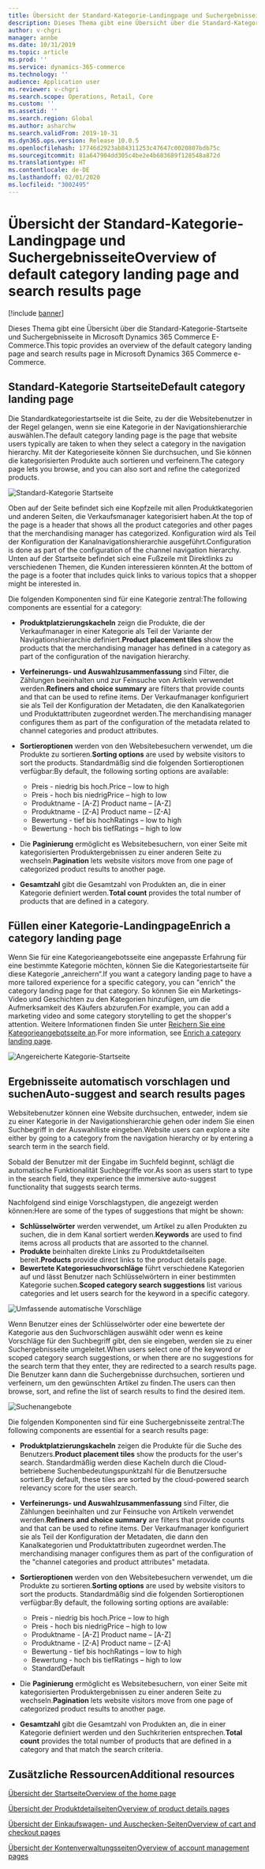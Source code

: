 ```yaml
---
title: Übersicht der Standard-Kategorie-Landingpage und Suchergebnisseite
description: Dieses Thema gibt eine Übersicht über die Standard-Kategorie-Startseite und Suchergebnisseite in Dynamics 365 Commerce.
author: v-chgri
manager: annbe
ms.date: 10/31/2019
ms.topic: article
ms.prod: ''
ms.service: dynamics-365-commerce
ms.technology: ''
audience: Application user
ms.reviewer: v-chgri
ms.search.scope: Operations, Retail, Core
ms.custom: ''
ms.assetid: ''
ms.search.region: Global
ms.author: asharchw
ms.search.validFrom: 2019-10-31
ms.dyn365.ops.version: Release 10.0.5
ms.openlocfilehash: 17746d2923ab84311253c47647c0020807bdb75c
ms.sourcegitcommit: 81a647904dd305c4be2e4b683689f128548a872d
ms.translationtype: HT
ms.contentlocale: de-DE
ms.lasthandoff: 02/01/2020
ms.locfileid: "3002495"
---
```

# <a name="overview-of-default-category-landing-page-and-search-results-page"></a><span data-ttu-id="a1bf4-103">Übersicht der Standard-Kategorie-Landingpage und Suchergebnisseite</span><span class="sxs-lookup"><span data-stu-id="a1bf4-103">Overview of default category landing page and search results page</span></span>


[!include [banner](includes/banner.md)]

<span data-ttu-id="a1bf4-104">Dieses Thema gibt eine Übersicht über die Standard-Kategorie-Startseite und Suchergebnisseite in Microsoft Dynamics 365 Commerce E-Commerce.</span><span class="sxs-lookup"><span data-stu-id="a1bf4-104">This topic provides an overview of the default category landing page and search results page in Microsoft Dynamics 365 Commerce e-Commerce.</span></span>

## <a name="default-category-landing-page"></a><span data-ttu-id="a1bf4-105">Standard-Kategorie Startseite</span><span class="sxs-lookup"><span data-stu-id="a1bf4-105">Default category landing page</span></span>

<span data-ttu-id="a1bf4-106">Die Standardkategoriestartseite ist die Seite, zu der die Websitebenutzer in der Regel gelangen, wenn sie eine Kategorie in der Navigationshierarchie auswählen.</span><span class="sxs-lookup"><span data-stu-id="a1bf4-106">The default category landing page is the page that website users typically are taken to when they select a category in the navigation hierarchy.</span></span> <span data-ttu-id="a1bf4-107">Mit der Kategorieseite können Sie durchsuchen, und Sie können die kategorisierten Produkte auch sortieren und verfeinern.</span><span class="sxs-lookup"><span data-stu-id="a1bf4-107">The category page lets you browse, and you can also sort and refine the categorized products.</span></span>

![Standard-Kategorie Startseite](./media/SimpleCategoryLandingDressCategory.png)

<span data-ttu-id="a1bf4-109">Oben auf der Seite befindet sich eine Kopfzeile mit allen Produktkategorien und anderen Seiten, die Verkaufsmanager kategorisiert haben.</span><span class="sxs-lookup"><span data-stu-id="a1bf4-109">At the top of the page is a header that shows all the product categories and other pages that the merchandising manager has categorized.</span></span> <span data-ttu-id="a1bf4-110">Konfiguration wird als Teil der Konfiguration der Kanalnavigationshierarchie ausgeführt.</span><span class="sxs-lookup"><span data-stu-id="a1bf4-110">Configuration is done as part of the configuration of the channel navigation hierarchy.</span></span> <span data-ttu-id="a1bf4-111">Unten auf der Startseite befindet sich eine Fußzeile mit Direktlinks zu verschiedenen Themen, die Kunden interessieren könnten.</span><span class="sxs-lookup"><span data-stu-id="a1bf4-111">At the bottom of the page is a footer that includes quick links to various topics that a shopper might be interested in.</span></span>

<span data-ttu-id="a1bf4-112">Die folgenden Komponenten sind für eine Kategorie zentral:</span><span class="sxs-lookup"><span data-stu-id="a1bf4-112">The following components are essential for a category:</span></span>

- <span data-ttu-id="a1bf4-113">**Produktplatzierungskacheln** zeign die Produkte, die der Verkaufmanager in einer Kategorie als Teil der Variante der Navigationshierarchie definiert.</span><span class="sxs-lookup"><span data-stu-id="a1bf4-113">**Product placement tiles** show the products that the merchandising manager has defined in a category as part of the configuration of the navigation hierarchy.</span></span>
- <span data-ttu-id="a1bf4-114">**Verfeinerungs- und Auswahlzusammenfassung** sind Filter, die Zählungen beeinhalten und zur Feinsuche von Artikeln verwendet werden.</span><span class="sxs-lookup"><span data-stu-id="a1bf4-114">**Refiners and choice summary** are filters that provide counts and that can be used to refine items.</span></span> <span data-ttu-id="a1bf4-115">Der Verkaufmanager konfiguriert sie als Teil der Konfiguration der Metadaten, die den Kanalkategorien und Produktattributen zugeordnet werden.</span><span class="sxs-lookup"><span data-stu-id="a1bf4-115">The merchandising manager configures them as part of the configuration of the metadata related to channel categories and product attributes.</span></span>
- <span data-ttu-id="a1bf4-116">**Sortieroptionen** werden von den Websitebesuchern verwendet, um die Produkte zu sortieren.</span><span class="sxs-lookup"><span data-stu-id="a1bf4-116">**Sorting options** are used by website visitors to sort the products.</span></span> <span data-ttu-id="a1bf4-117">Standardmäßig sind die folgenden Sortieroptionen verfügbar:</span><span class="sxs-lookup"><span data-stu-id="a1bf4-117">By default, the following sorting options are available:</span></span>

    - <span data-ttu-id="a1bf4-118">Preis - niedrig bis hoch.</span><span class="sxs-lookup"><span data-stu-id="a1bf4-118">Price – low to high</span></span>
    - <span data-ttu-id="a1bf4-119">Preis - hoch bis niedrig</span><span class="sxs-lookup"><span data-stu-id="a1bf4-119">Price – high to low</span></span>
    - <span data-ttu-id="a1bf4-120">Produktname - \[A-Z\] </span><span class="sxs-lookup"><span data-stu-id="a1bf4-120">Product name – \[A-Z\]</span></span>
    - <span data-ttu-id="a1bf4-121">Produktname - \[Z-A\] </span><span class="sxs-lookup"><span data-stu-id="a1bf4-121">Product name – \[Z-A\]</span></span>
    - <span data-ttu-id="a1bf4-122">Bewertung - tief bis hoch</span><span class="sxs-lookup"><span data-stu-id="a1bf4-122">Ratings – low to high</span></span>
    - <span data-ttu-id="a1bf4-123">Bewertung - hoch bis tief</span><span class="sxs-lookup"><span data-stu-id="a1bf4-123">Ratings – high to low</span></span>

- <span data-ttu-id="a1bf4-124">Die **Paginierung** ermöglicht es Websitebesuchern, von einer Seite mit kategorisierten Produktergebnissen zu einer anderen Seite zu wechseln.</span><span class="sxs-lookup"><span data-stu-id="a1bf4-124">**Pagination** lets website visitors move from one page of categorized product results to another page.</span></span>
- <span data-ttu-id="a1bf4-125">**Gesamtzahl** gibt die Gesamtzahl von Produkten an, die in einer Kategorie definiert werden.</span><span class="sxs-lookup"><span data-stu-id="a1bf4-125">**Total count** provides the total number of products that are defined in a category.</span></span>

## <a name="enrich-a-category-landing-page"></a><span data-ttu-id="a1bf4-126">Füllen einer Kategorie-Landingpage</span><span class="sxs-lookup"><span data-stu-id="a1bf4-126">Enrich a category landing page</span></span>

<span data-ttu-id="a1bf4-127">Wenn Sie für eine Kategorieangebotsseite eine angepasste Erfahrung für eine bestimmte Kategorie möchten, können Sie die Kategoriestartseite für diese Kategorie „anreichern“.</span><span class="sxs-lookup"><span data-stu-id="a1bf4-127">If you want a category landing page to have a more tailored experience for a specific category, you can "enrich" the category landing page for that category.</span></span> <span data-ttu-id="a1bf4-128">So können Sie ein Marketings-Video und Geschichten zu den Kategorien hinzufügen, um die Aufmerksamkeit des Käufers abzurufen.</span><span class="sxs-lookup"><span data-stu-id="a1bf4-128">For example, you can add a marketing video and some category storytelling to get the shopper's attention.</span></span> <span data-ttu-id="a1bf4-129">Weitere Informationen finden Sie unter [Reichern Sie eine Kategorieangebotsseite an](enrich-category-page.md).</span><span class="sxs-lookup"><span data-stu-id="a1bf4-129">For more information, see [Enrich a category landing page](enrich-category-page.md).</span></span>

![Angereicherte Kategorie-Startseite](./media/CategoryLandingPages.png)

## <a name="auto-suggest-and-search-results-pages"></a><span data-ttu-id="a1bf4-131">Ergebnisseite automatisch vorschlagen und suchen</span><span class="sxs-lookup"><span data-stu-id="a1bf4-131">Auto-suggest and search results pages</span></span>

<span data-ttu-id="a1bf4-132">Websitebenutzer können eine Website durchsuchen, entweder, indem sie zu einer Kategorie in der Navigationshierarchie gehen oder indem Sie einen Suchbegriff in der Auswahlliste eingeben.</span><span class="sxs-lookup"><span data-stu-id="a1bf4-132">Website users can explore a site either by going to a category from the navigation hierarchy or by entering a search term in the search field.</span></span>

<span data-ttu-id="a1bf4-133">Sobald der Benutzer mit der Eingabe im Suchfeld beginnt, schlägt die automatische Funktionalität Suchbegriffe vor.</span><span class="sxs-lookup"><span data-stu-id="a1bf4-133">As soon as users start to type in the search field, they experience the immersive auto-suggest functionality that suggests search terms.</span></span>

<span data-ttu-id="a1bf4-134">Nachfolgend sind einige Vorschlagstypen, die angezeigt werden können:</span><span class="sxs-lookup"><span data-stu-id="a1bf4-134">Here are some of the types of suggestions that might be shown:</span></span>

- <span data-ttu-id="a1bf4-135">**Schlüsselwörter** werden verwendet, um Artikel zu allen Produkten zu suchen, die in dem Kanal sortiert werden.</span><span class="sxs-lookup"><span data-stu-id="a1bf4-135">**Keywords** are used to find items across all products that are assorted to the channel.</span></span>
- <span data-ttu-id="a1bf4-136">**Produkte** beinhalten direkte Links zu Produktdetailseiten bereit.</span><span class="sxs-lookup"><span data-stu-id="a1bf4-136">**Products** provide direct links to the product details page.</span></span>
- <span data-ttu-id="a1bf4-137">**Bewertete Kategoriesuchvorschläge** führt verschiedene Kategorien auf und lässt Benutzer nach Schlüsselwörtern in einer bestimmten Kategorie suchen.</span><span class="sxs-lookup"><span data-stu-id="a1bf4-137">**Scoped category search suggestions** list various categories and let users search for the keyword in a specific category.</span></span>

![Umfassende automatische Vorschläge](./media/ImmersiveAutoSuggestUX.png)

<span data-ttu-id="a1bf4-139">Wenn Benutzer eines der Schlüsselwörter oder eine bewertete der Kategorie aus den Suchvorschlägen auswählt oder wenn es keine Vorschläge für den Suchbegriff gibt, den sie eingeben, werden sie zu einer Suchergebnisseite umgeleitet.</span><span class="sxs-lookup"><span data-stu-id="a1bf4-139">When users select one of the keyword or scoped category search suggestions, or when there are no suggestions for the search term that they enter, they are redirected to a search results page.</span></span> <span data-ttu-id="a1bf4-140">Die Benutzer kann dann die Suchergebnisse durchsuchen, sortieren und verfeinern, um den gewünschten Artikel zu finden.</span><span class="sxs-lookup"><span data-stu-id="a1bf4-140">The users can then browse, sort, and refine the list of search results to find the desired item.</span></span>

![Suchenangebote](./media/SearchLanding.png)

<span data-ttu-id="a1bf4-142">Die folgenden Komponenten sind für eine Suchergebnisseite zentral:</span><span class="sxs-lookup"><span data-stu-id="a1bf4-142">The following components are essential for a search results page:</span></span>

- <span data-ttu-id="a1bf4-143">**Produktplatzierungskacheln** zeigen die Produkte für die Suche des Benutzers.</span><span class="sxs-lookup"><span data-stu-id="a1bf4-143">**Product placement tiles** show the products for the user's search.</span></span> <span data-ttu-id="a1bf4-144">Standardmäßig werden diese Kacheln durch die Cloud-betriebene Suchenbedeutungspunktzahl für die Benutzersuche sortiert.</span><span class="sxs-lookup"><span data-stu-id="a1bf4-144">By default, these tiles are sorted by the cloud-powered search relevancy score for the user search.</span></span>
- <span data-ttu-id="a1bf4-145">**Verfeinerungs- und Auswahlzusammenfassung** sind Filter, die Zählungen beeinhalten und zur Feinsuche von Artikeln verwendet werden.</span><span class="sxs-lookup"><span data-stu-id="a1bf4-145">**Refiners and choice summary** are filters that provide counts and that can be used to refine items.</span></span> <span data-ttu-id="a1bf4-146">Der Verkaufmanager konfiguriert sie als Teil der Konfiguration der Metadaten, die dann den Kanalkategorien und Produktattributen zugeordnet werden.</span><span class="sxs-lookup"><span data-stu-id="a1bf4-146">The merchandising manager configures them as part of the configuration of the "channel categories and product attributes" metadata.</span></span>
- <span data-ttu-id="a1bf4-147">**Sortieroptionen** werden von den Websitebesuchern verwendet, um die Produkte zu sortieren.</span><span class="sxs-lookup"><span data-stu-id="a1bf4-147">**Sorting options** are used by website visitors to sort the products.</span></span> <span data-ttu-id="a1bf4-148">Standardmäßig sind die folgenden Sortieroptionen verfügbar:</span><span class="sxs-lookup"><span data-stu-id="a1bf4-148">By default, the following sorting options are available:</span></span>

    - <span data-ttu-id="a1bf4-149">Preis - niedrig bis hoch.</span><span class="sxs-lookup"><span data-stu-id="a1bf4-149">Price – low to high</span></span>
    - <span data-ttu-id="a1bf4-150">Preis - hoch bis niedrig</span><span class="sxs-lookup"><span data-stu-id="a1bf4-150">Price – high to low</span></span>
    - <span data-ttu-id="a1bf4-151">Produktname - \[A-Z\] </span><span class="sxs-lookup"><span data-stu-id="a1bf4-151">Product name – \[A-Z\]</span></span>
    - <span data-ttu-id="a1bf4-152">Produktname - \[Z-A\] </span><span class="sxs-lookup"><span data-stu-id="a1bf4-152">Product name – \[Z-A\]</span></span>
    - <span data-ttu-id="a1bf4-153">Bewertung - tief bis hoch</span><span class="sxs-lookup"><span data-stu-id="a1bf4-153">Ratings – low to high</span></span>
    - <span data-ttu-id="a1bf4-154">Bewertung - hoch bis tief</span><span class="sxs-lookup"><span data-stu-id="a1bf4-154">Ratings – high to low</span></span>
    - <span data-ttu-id="a1bf4-155">Standard</span><span class="sxs-lookup"><span data-stu-id="a1bf4-155">Default</span></span>

- <span data-ttu-id="a1bf4-156">Die **Paginierung** ermöglicht es Websitebesuchern, von einer Seite mit kategorisierten Produktergebnissen zu einer anderen Seite zu wechseln.</span><span class="sxs-lookup"><span data-stu-id="a1bf4-156">**Pagination** lets website visitors move from one page of categorized product results to another page.</span></span>
- <span data-ttu-id="a1bf4-157">**Gesamtzahl** gibt die Gesamtzahl von Produkten an, die in einer Kategorie definiert werden und den Suchkriterien entsprechen.</span><span class="sxs-lookup"><span data-stu-id="a1bf4-157">**Total count** provides the total number of products that are defined in a category and that match the search criteria.</span></span>

## <a name="additional-resources"></a><span data-ttu-id="a1bf4-158">Zusätzliche Ressourcen</span><span class="sxs-lookup"><span data-stu-id="a1bf4-158">Additional resources</span></span>

[<span data-ttu-id="a1bf4-159">Übersicht der Startseite</span><span class="sxs-lookup"><span data-stu-id="a1bf4-159">Overview of the home page</span></span>](quick-tour-home-page.md)

[<span data-ttu-id="a1bf4-160">Übersicht der Produktdetailseiten</span><span class="sxs-lookup"><span data-stu-id="a1bf4-160">Overview of product details pages</span></span>](quick-tour-pdp.md)

[<span data-ttu-id="a1bf4-161">Übersicht der Einkaufswagen- und Auschecken-Seiten</span><span class="sxs-lookup"><span data-stu-id="a1bf4-161">Overview of cart and checkout pages</span></span>](quick-tour-cart-checkout.md)

[<span data-ttu-id="a1bf4-162">Übersicht der Kontenverwaltungsseiten</span><span class="sxs-lookup"><span data-stu-id="a1bf4-162">Overview of account management pages</span></span>](quick-tour-account-management.md)

